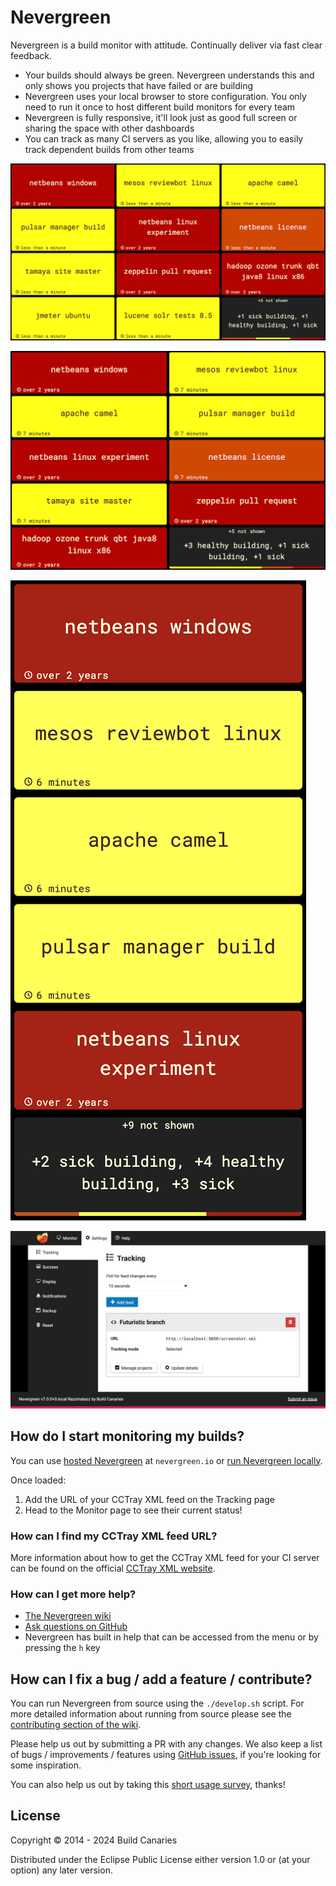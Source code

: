 # Nevergreen

Nevergreen is a build monitor with attitude. Continually deliver via fast clear feedback.

-   Your builds should always be green. Nevergreen understands this and only shows you projects that have failed or are building
-   Nevergreen uses your local browser to store configuration. You only need to run it once to host different build monitors for every team
-   Nevergreen is fully responsive, it'll look just as good full screen or sharing the space with other dashboards
-   You can track as many CI servers as you like, allowing you to easily track dependent builds from other teams

![Example Monitor page](doc/screenshot_monitor.png)

![Example Monitor page on tablet](doc/screenshot_monitor_tablet.png)

![Example Monitor page on mobile](doc/screenshot_monitor_mobile.png)

![Example Tracking page](doc/screenshot_tracking.png)

## How do I start monitoring my builds?

You can use [hosted Nevergreen](https://nevergreen.io) at `nevergreen.io` or
[run Nevergreen locally](https://github.com/build-canaries/nevergreen/wiki/running-locally).

Once loaded:

1. Add the URL of your CCTray XML feed on the Tracking page
2. Head to the Monitor page to see their current status!

### How can I find my CCTray XML feed URL?

More information about how to get the CCTray XML feed for your CI server can be found on the official
[CCTray XML website](https://cctray.org/servers/).

### How can I get more help?

-   [The Nevergreen wiki](https://github.com/build-canaries/nevergreen/wiki)
-   [Ask questions on GitHub](https://github.com/build-canaries/nevergreen/discussions)
-   Nevergreen has built in help that can be accessed from the menu or by pressing the `h` key

## How can I fix a bug / add a feature / contribute?

You can run Nevergreen from source using the `./develop.sh` script. For more detailed information about running from
source please see the [contributing section of the wiki](https://github.com/build-canaries/nevergreen/wiki/contributing).

Please help us out by submitting a PR with any changes. We also keep a list of bugs / improvements / features using
[GitHub issues](https://github.com/build-canaries/nevergreen/issues), if you're looking for some inspiration.

You can also help us out by taking this [short usage survey](https://build-canaries.github.io/2015/09/14/nevergreen-survey.html), thanks!

## License

Copyright © 2014 - 2024 Build Canaries

Distributed under the Eclipse Public License either version 1.0 or (at your option) any later version.
